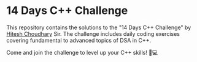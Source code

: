 # 14 Days C++ Challenge

This repository contains the solutions to the "14 Days C++ Challenge" by [Hitesh Choudhary](https://www.linkedin.com/in/hiteshchoudhary/) Sir. The challenge includes daily coding exercises covering fundamental to advanced topics of DSA in C++.

Come and join the challenge to level up your C++ skills! 🚀💻

